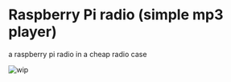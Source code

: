 # Raspberry Pi radio (simple mp3 player)
a raspberry pi radio in a cheap radio case


![wip](https://www.harriahola.com/git_images/python_radio.jpg "Work in progress")
